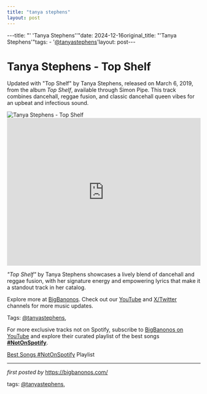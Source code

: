 ```yaml
---
title: "tanya stephens"
layout: post
---
```

---title: "' 'Tanya Stephens''"date: 2024-12-16original_title: "'Tanya Stephens'"tags:  - '[@tanyastephens](/tags/tanyastephens/)'layout: post---<!-- Title of the Post --><h1 >Tanya Stephens - Top Shelf</h1> <!-- Introductory Text --><p >Updated with "Top Shelf" by Tanya Stephens, released on March 6, 2019, from the album *Top Shelf*, available through Simon Pipe. This track combines dancehall, reggae fusion, and classic dancehall queen vibes for an upbeat and infectious sound.</p> <!-- Featured Image --><div > <img src="https://www.dancehall.co.uk/images/albums/tanya-stephens-top-shelf.jpg" alt="Tanya Stephens - Top Shelf" /></div> <!-- YouTube Video Embed --><div > <iframe width="100%" height="385" src="https://www.youtube.com/embed/NivE7xKkntI" title="Tanya Stephens - Top Shelf" frameborder="0" allow="accelerometer; autoplay; clipboard-write; encrypted-media; gyroscope; picture-in-picture; web-share" referrerpolicy="strict-origin-when-cross-origin" allowfullscreen></iframe></div> <!-- Song Information --><div > <p><em>"Top Shelf"</em> by Tanya Stephens showcases a lively blend of dancehall and reggae fusion, with her signature energy and empowering lyrics that make it a standout track in her catalog.</p></div> <!-- Footer Links --><div > <p>Explore more at <a href="https://bigbanonos.com/" target="_blank">BigBanonos</a>. Check out our <a href="https://www.youtube.com/[@BigBanonos](/tags/BigBanonos/)" target="_blank">YouTube</a> and <a href="https://x.com/bigbanonos" target="_blank">X/Twitter</a> channels for more music updates.</p></div> <!-- Tags --><p >Tags: [@tanyastephens](/tags/tanyastephens/),</p><!--Subscribe and Playlist Links--><div>    <p>For more exclusive tracks not on Spotify, subscribe to <a href="https://www.youtube.com/[@BigBanonos](/tags/BigBanonos/)" target="_blank">BigBanonos on YouTube</a> and explore their curated playlist of the best songs <strong>[#NotOnSpotify](/tags/NotOnSpotify/)</strong>.</p>    <p><a href="https://www.youtube.com/playlist?list=PLtuNtuTatqI0kFahUCbtbfenC_ET5O_tr" target="_blank">Best Songs [#NotOnSpotify](/tags/NotOnSpotify/) Playlist<br /></a></p></div><hr /><p><em>first posted by</em> <a href="https://bigbanonos.com/" rel="noopener" target="_new">https://bigbanonos.com/</a></p><p>tags: [@tanyastephens](/tags/tanyastephens/),</p>
